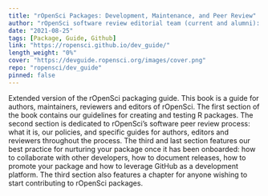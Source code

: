 ```yaml
---
title: "rOpenSci Packages: Development, Maintenance, and Peer Review"
author: "rOpenSci software review editorial team (current and alumni): Brooke Anderson, Scott Chamberlain, Laura DeCicco, Julia Gustavsen, Anna Krystalli, Mauro Lepore, Lincoln Mullen, Karthik Ram, Emily Riederer, Noam Ross, Maëlle Salmon, Melina Vidoni"
date: "2021-08-25"
tags: [Package, Guide, Github]
link: "https://ropensci.github.io/dev_guide/"
length_weight: "0%"
cover: "https://devguide.ropensci.org/images/cover.png"
repo: "ropensci/dev_guide"
pinned: false
---
```


Extended version of the rOpenSci packaging guide. This book is a guide for authors, maintainers, reviewers and editors of rOpenSci. The first section of the book contains our guidelines for creating and testing R packages. The second section is dedicated to rOpenSci’s software peer review process: what it is, our policies, and specific guides for authors, editors and reviewers throughout the process. The third and last section features our best practice for nurturing your package once it has been onboarded: how to collaborate with other developers, how to document releases, how to promote your package and how to leverage GitHub as a development platform. The third section also features a chapter for anyone wishing to start contributing to rOpenSci packages.
